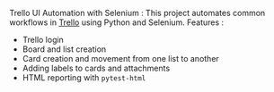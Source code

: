 Trello UI Automation with Selenium : 
This project automates common workflows in [Trello](https://trello.com) using Python and Selenium.
Features : 
- Trello login
- Board and list creation
- Card creation and movement from one list to another
- Adding labels to cards and attachments
- HTML reporting with `pytest-html`
